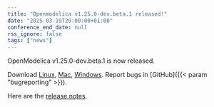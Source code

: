 ```yaml
---
title: "Openmodelica v1.25.0-dev.beta.1 released!"
date: "2025-03-19T20:00:00+01:00"
conference_end_date: null
rss_ignore: false
tags: ["news"]
---
```


OpenModelica v1.25.0-dev.beta.1 is now released.

Download [Linux](/download/download-linux/), [Mac](/download/download-mac/), [Windows](/download/download-windows/). Report bugs in [GitHub]({{< param "bugreporting" >}}).

Here are the [release notes](https://github.com/OpenModelica/OpenModelica/releases/tag/v1.25.0-dev.beta.1).
